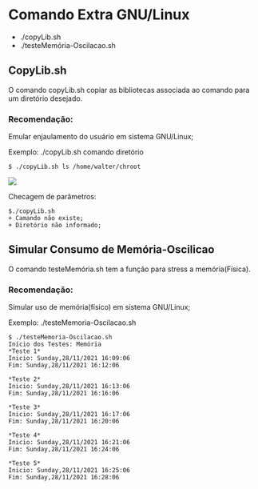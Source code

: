 # Comando Extra GNU/Linux

- ./copyLib.sh
- ./testeMemória-Oscilacao.sh


## CopyLib.sh

O comando copyLib.sh copiar as bibliotecas associada ao comando para um diretório desejado.

### Recomendação:
Emular enjaulamento do usuário em sistema GNU/Linux; 


Exemplo: ./copyLib.sh comando diretório
```
$ ./copyLib.sh ls /home/walter/chroot
```
<img src="https://i.ibb.co/8dYp2c2/copyLib.png">

Checagem de parâmetros:
```
$./copyLib.sh
+ Camando não existe;
+ Diretório não informado;
```
## Simular Consumo de Memória-Oscilicao

O comando testeMemória.sh tem a função para stress a memória(Física).

### Recomendação:
Simular uso de memória(físico) em sistema GNU/Linux; 


Exemplo: ./testeMemoria-Oscilacao.sh
```
$ ./testeMemoria-Oscilacao.sh
Início dos Testes: Memória
*Teste 1*
Inicio: Sunday,28/11/2021 16:09:06
Fim: Sunday,28/11/2021 16:12:06

*Teste 2*
Inicio: Sunday,28/11/2021 16:13:06
Fim: Sunday,28/11/2021 16:16:06

*Teste 3*
Inicio: Sunday,28/11/2021 16:17:06
Fim: Sunday,28/11/2021 16:20:06

*Teste 4*
Inicio: Sunday,28/11/2021 16:21:06
Fim: Sunday,28/11/2021 16:24:06

*Teste 5*
Inicio: Sunday,28/11/2021 16:25:06
Fim: Sunday,28/11/2021 16:28:06

```

